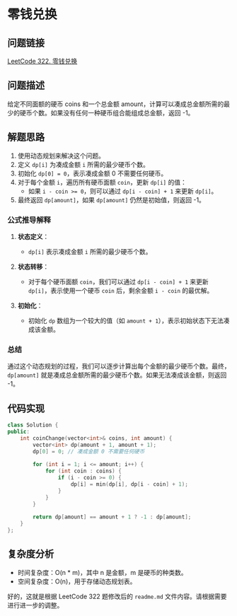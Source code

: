 # 零钱兑换

## 问题链接
[LeetCode 322. 零钱兑换](https://leetcode.com/problems/coin-change/)

## 问题描述
给定不同面额的硬币 coins 和一个总金额 amount，计算可以凑成总金额所需的最少的硬币个数。如果没有任何一种硬币组合能组成总金额，返回 -1。

## 解题思路
1. 使用动态规划来解决这个问题。
2. 定义 `dp[i]` 为凑成金额 `i` 所需的最少硬币个数。
3. 初始化 `dp[0] = 0`，表示凑成金额 0 不需要任何硬币。
4. 对于每个金额 `i`，遍历所有硬币面额 `coin`，更新 `dp[i]` 的值：
   - 如果 `i - coin >= 0`，则可以通过 `dp[i - coin] + 1` 来更新 `dp[i]`。
5. 最终返回 `dp[amount]`，如果 `dp[amount]` 仍然是初始值，则返回 -1。

### 公式推导解释

1. **状态定义**：
   - `dp[i]` 表示凑成金额 `i` 所需的最少硬币个数。

2. **状态转移**：
   - 对于每个硬币面额 `coin`，我们可以通过 `dp[i - coin] + 1` 来更新 `dp[i]`，表示使用一个硬币 `coin` 后，剩余金额 `i - coin` 的最优解。

3. **初始化**：
   - 初始化 `dp` 数组为一个较大的值（如 `amount + 1`），表示初始状态下无法凑成该金额。

### 总结

通过这个动态规划的过程，我们可以逐步计算出每个金额的最少硬币个数。最终，`dp[amount]` 就是凑成总金额所需的最少硬币个数。如果无法凑成该金额，则返回 -1。

## 代码实现
```cpp
class Solution {
public:
    int coinChange(vector<int>& coins, int amount) {
        vector<int> dp(amount + 1, amount + 1);
        dp[0] = 0; // 凑成金额 0 不需要任何硬币
        
        for (int i = 1; i <= amount; i++) {
            for (int coin : coins) {
                if (i - coin >= 0) {
                    dp[i] = min(dp[i], dp[i - coin] + 1);
                }
            }
        }
        
        return dp[amount] == amount + 1 ? -1 : dp[amount];
    }
};
```

## 复杂度分析
- 时间复杂度：O(n * m)，其中 n 是金额，m 是硬币的种类数。
- 空间复杂度：O(n)，用于存储动态规划表。

好的，这就是根据 LeetCode 322 题修改后的 `readme.md` 文件内容。请根据需要进行进一步的调整。